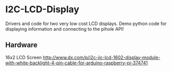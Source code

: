 # I2C-LCD-Display
Drivers and code for two very low cost LCD displays. Demo python code for displaying information and connecting to the pihole API!

## Hardware
16x2 LCD Screen
http://www.dx.com/p/i2c-iic-lcd-1602-display-module-with-white-backlight-4-pin-cable-for-arduino-raspberry-pi-374741
